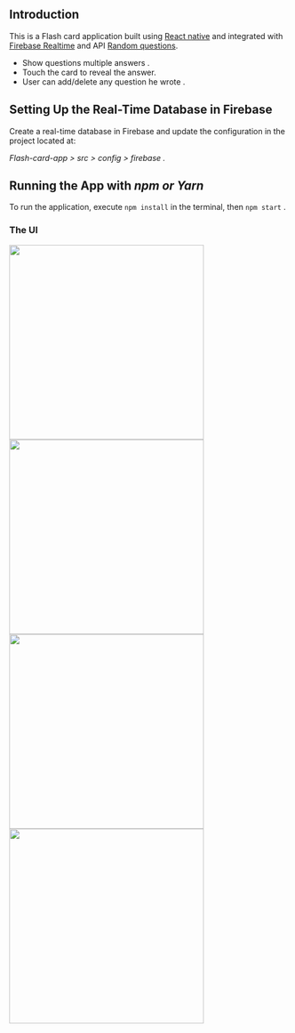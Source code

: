 
## Introduction
This is a Flash card application built using [React native](https://reactnative.dev/) and integrated with  [Firebase Realtime](https://firebase.google.com/) and API [Random questions](https://opentdb.com/).
* Show questions multiple answers .
* Touch the card to reveal the answer.
* User can add/delete any question he wrote .
   

## Setting Up the Real-Time Database in Firebase
Create a real-time database in Firebase and update the configuration in the project located at:

*Flash-card-app > src > config > firebase .*

## Running the App with *npm or Yarn*
To run the application, execute  `npm install` in the terminal, then `npm start` .

### The UI

<img src='https://github.com/Sbinsuwaylih/Flash-card-app/assets/117676731/553bc1a9-6dff-45e8-b77b-2adea8c6b9dc' width='350'>

<img src='https://github.com/Sbinsuwaylih/Flash-card-app/assets/117676731/d0249efc-5dfb-4973-88a9-6cad69f5403c' width='350'>

<img src='https://github.com/Sbinsuwaylih/Flash-card-app/assets/117676731/c6ec598b-690b-4995-8265-2f0b4218f98d' width='350'>

<img src='https://github.com/Sbinsuwaylih/Flash-card-app/assets/117676731/cc021f8b-5fd7-45fe-93fd-813432aa5be1' width='350'>

